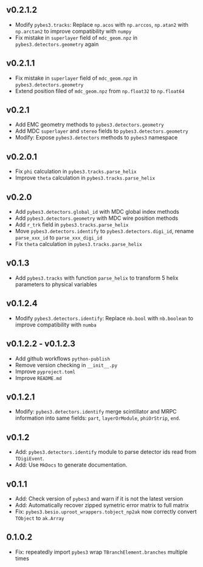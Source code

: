 ## v0.2.1.2
* Modify `pybes3.tracks`: Replace `np.acos` with `np.arccos`, `np.atan2` with `np.arctan2` to improve compatibility with `numpy`
* Fix mistake in `superlayer` field of `mdc_geom.npz` in `pybes3.detectors.geometry` again

## v0.2.1.1
* Fix mistake in `superlayer` field of `mdc_geom.npz` in `pybes3.detectors.geometry`
* Extend position filed of `mdc_geom.npz` from `np.float32` to `np.float64`

## v0.2.1
* Add EMC geometry methods to `pybes3.detectors.geometry`
* Add MDC `superlayer` and `stereo` fields to `pybes3.detectors.geometry`
* Modify: Expose `pybes3.detectors` methods to `pybes3` namespace

## v0.2.0.1
* Fix `phi` calculation in `pybes3.tracks.parse_helix`
* Improve `theta` calculation in `pybes3.tracks.parse_helix`

## v0.2.0
* Add `pybes3.detectors.global_id` with MDC global index methods
* Add `pybes3.detectors.geometry` with MDC wire position methods
* Add `r_trk` field in `pybes3.tracks.parse_helix`
* Move `pybes3.detectors.identify` to `pybes3.detectors.digi_id`, rename `parse_xxx_id` to `parse_xxx_digi_id`
* Fix `theta` calculation in `pybes3.tracks.parse_helix`

## v0.1.3
* Add `pybes3.tracks` with function `parse_helix` to transform 5 helix parameters to physical variables

## v0.1.2.4
* Modify `pybes3.detectors.identify`: Replace `nb.bool` with `nb.boolean` to improve compatibility with `numba`

## v0.1.2.2 - v0.1.2.3
* Add github workflows `python-publish`
* Remove version checking in `__init__.py`
* Improve `pyproject.toml`
* Improve `README.md`

## v0.1.2.1
* Modify: `pybes3.detectors.identify` merge scintillator and MRPC information into same fields: `part`, `layerOrModule`, `phiOrStrip`, `end`.

## v0.1.2
* Add: `pybes3.detectors.identify` module to parse detector ids read from `TDigiEvent`.
* Add: Use `MkDocs` to generate documentation.

## v0.1.1
* Add: Check version of `pybes3` and warn if it is not the latest version
* Add: Automatically recover zipped symetric error matrix to full matrix
* Fix: `pybes3.besio.uproot_wrappers.tobject_np2ak` now correctly convert `TObject` to `ak.Array`

## 0.1.0.2
* Fix: repeatedly import `pybes3` wrap `TBranchElement.branches` multiple times
